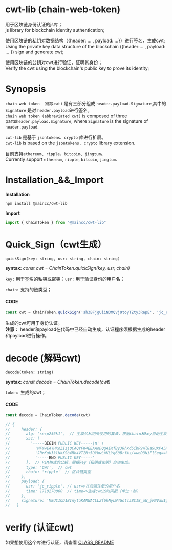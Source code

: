 # cwt-lib (chain-web-token)

用于区块链身份认证的js库；  
js library for blockchain identity authentication;  

使用区块链的私钥对数据结构（{header: ... , payload: ...}）进行签名，生成cwt;  
Using the private key data structure of the blockchain ({header:... , payload: ... }) sign and generate cwt;  

使用区块链的公钥对cwt进行验证，证明其身份；  
Verify the cwt using the blockchain's public key to prove its identity;  

Synopsis
=========
`chain web token （缩写cwt)` 是有三部分组成 ` header.payload.Signature `,其中的 `Signature` 是对 ` header.payload `进行签名。  
`chain web token (abbreviated cwt)` is composed of three parts` header.payload.Signature `, where ` Signature ` is the signature of `header.payload`.

` cwt-lib ` 是基于 `jsontokens、crypto` 库进行扩展。  
` cwt-lib ` is based on the ` jsontokens, crypto ` library extension.

目前支持`ethereum`、`ripple`、`bitcoin`、`jingtum`。  
Currently support `ethereum`, `ripple`, `bitcoin`, `jingtum`.

Installation_&&_Import
======================
**Installation**

```shell
npm install @maincc/cwt-lib
```

**Import**

```js
import { ChainToken } from "@maincc/cwt-lib"
```

Quick_Sign（cwt生成）
==========
` quickSign(key: string, usr: string, chain: string) `  

**syntax:** *const cwt = ChainToken.quickSign(key, usr, chain)*  

`key:` 用于签名的私钥或密钥；`usr:` 用于验证身份的用户名；  

`chain:` 支持的链类型；

#### CODE
```js
const cwt = ChainToken.quickSign('sh3BFjgUiiN3MQvj9toyTZty3RepE', 'jc_ripple', 'ripple');
```

生成的cwt可用于身份认证。  
**注意**： header和payload在代码中已经自动生成，认证程序须根据生成的header和payload进行操作。

decode (解码cwt)
======
` decode(token: string) `

**syntax:** *const decode = ChainToken.decode(cwt)*  

`token:` 生成的cwt；

#### CODE
```js
const decode = ChainToken.decode(cwt)

// {
//     header: {
//       alg: 'secp256k1',  // 生成公私钥所使用的算法，根据chain和key自动生成。
//       x5c: [
//         '-----BEGIN PUBLIC KEY-----\n' +
//           'MFYwEAYHKoZIzj0CAQYFK4EEAAoDQgAEXfBy3Rhxd5ibR9Wl8a9UXP45H353cN6G\n' +
//           'JRrKuU3klNkXSb4Rb4VT2M+5OYkwLWKLYq60BrfAs/wwbD3NiFlSeg==\n' +
//           '-----END PUBLIC KEY-----'
//       ],  // PEM格式的公钥，根据key（私钥或密钥）自动生成。
//       type: 'CWT',  // cwt
//       chain: 'ripple'  // 区块链类型
//     },
//     payload: {
//       usr: 'jc_ripple', // usr=>在后端注册的用户名
//       time: 1718270000  // time=>生成cwt的时间戳（单位：秒）
//     }, 
//     signature: 'MEUCIQD1BInytqKAMWACLLZf6hNyLW4GotcJBC18_uW_jPNVawIgDKH1iY-DyVTB845YQAz9X0QgN0cIb84sZnJSugeJM2M'
//   }
```

verify (认证cwt)
=================
如果想使用这个库进行认证，请查看 [CLASS_README](/CLASS_README)


<br>